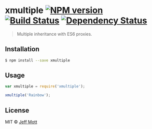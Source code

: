# xmultiple [![NPM version][npm-image]][npm-url] [![Build Status][travis-image]][travis-url] [![Dependency Status][daviddm-image]][daviddm-url]
> Multiple inheritance with ES6 proxies.

## Installation

```sh
$ npm install --save xmultiple
```

## Usage

```js
var xmultiple = require('xmultiple');

xmultiple('Rainbow');
```
## License

MIT © [Jeff Mott]()


[npm-image]: https://badge.fury.io/js/xmultiple.svg
[npm-url]: https://npmjs.org/package/xmultiple
[travis-image]: https://travis-ci.org/Jeff-Mott-OR/xmultiple.svg?branch=master
[travis-url]: https://travis-ci.org/Jeff-Mott-OR/xmultiple
[daviddm-image]: https://david-dm.org/Jeff-Mott-OR/xmultiple.svg?theme=shields.io
[daviddm-url]: https://david-dm.org/Jeff-Mott-OR/xmultiple
